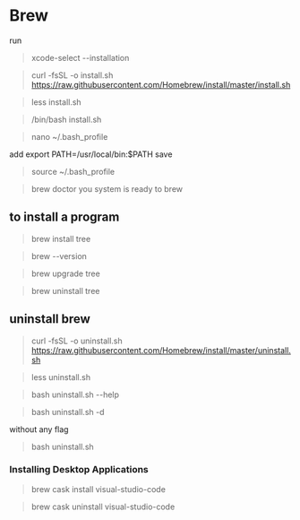 # Brew

run
> xcode-select --installation

>curl -fsSL -o install.sh https://raw.githubusercontent.com/Homebrew/install/master/install.sh

>less install.sh

>/bin/bash install.sh

>nano ~/.bash_profile

add
export PATH=/usr/local/bin:$PATH
save

> source ~/.bash_profile

>brew doctor
you system is ready to brew

## to install a program
> brew install tree

> brew --version

> brew upgrade tree

> brew uninstall tree

## uninstall brew

>curl -fsSL -o uninstall.sh https://raw.githubusercontent.com/Homebrew/install/master/uninstall.sh

>less uninstall.sh

>bash uninstall.sh --help

>bash uninstall.sh -d

without any flag
>bash uninstall.sh




### Installing Desktop Applications

> brew cask install visual-studio-code

> brew cask uninstall visual-studio-code
